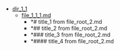 - <a href = "E:\Node_projects\Node_Way\Tmp\create_cat_test\DIR_root\dir_1\dir_1_1\cat.dir_1_1\dir.dir_1_1.md">dir_1_1</a>
    - <a href = "E:\Node_projects\Node_Way\Tmp\create_cat_test\DIR_root\dir_1\dir_1_1\file_1_1_1.md">file_1_1_1.md</a>
        - *# title_1 from file_root_2.md
        - *## title_2 from file_root_2.md
        - *### title_3 from file_root_2.md
        - *#### title_4 from file_root_2.md

